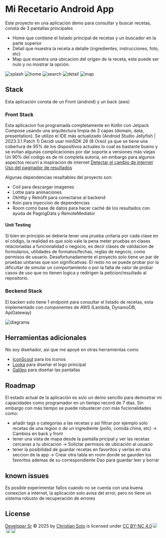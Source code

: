# Mi Recetario Android App

Este proyecto en una aplicación demo para consultar y buscar recetas, consta de 3 pantallas principales
* Home que contiene el listado principal de recetas y un buscador en la parte superior
* Detail que muestra la receta a detalle (ingredientes, instrucciones, foto, etc)
* Map que muestra una ubicacion del origen de la receta, este puede ser nulo y no mostrar la opción.

![splash](/doc/images/splash.png)
![home](/doc/images/home.png)
![search](/doc/images/search.png)
![detail](/doc/images/detail.png)
![map](/doc/images/map.png)

## Stack

Esta aplicación consta de un Front (android) y un back (aws)

### Front Stack

Esta aplicacion fue programada completamente en Kotlin con Jetpack Compose usando una arquitectura limpia de 3 capas (domain, data, presentation).
Se utilizo el IDE más actualizado (Android Studio Jellyfish | 2023.3.1 Patch 1)
Decidi usar minSDK 26 (8 Oreo) ya que se tiene una cobertura de 95% de los dispositivos actuales lo cual es bastante bueno y se evitan algunas complicaciones por dar soporte a versiones más viejas
Un 90% del codigo es de mi completa autoria, sin embargo para algunos aspectos recurri a inspiracion de internet
[Detectar el cambio de internet](https://medium.com/scalereal/observing-live-connectivity-status-in-jetpack-compose-way-f849ce8431c7)
[Uso del paginador de resultados](https://github.com/AliAsadi/Android-Clean-Architecture/blob/master/data/src/main/kotlin/com/aliasadi/data/repository/movie/MovieRemoteMediator.kt)

Algunas dependencias resaltables del proyecto son:
* Coil para descargar imagenes
* Lottie para animaciones
* OkHttp y Retrofit para conectarse al backend
* Koin para inyeccion de dependencias
* Room como base de datos para hacer caché de los resultados con ayuda de PagingData y RemoteMediator

#### Unit Testing

Si bien en principio se debería tener una prueba unitaria por cada clase en el código, la realidad es que solo vale la pena meter pruebas en clases relacionadas a funcionalidad o negocio, es decir clases de validacion de formularios, utilidades de formatos/fechas, reglas de negocio, como permisos de usuario.
Desafortunadamente el proyecto solo tiene un par de pruebas unitarias que son significativas. El resto no se puede probar por la dificultar de simular un comportamiento o por la falta de valor de probar casos de uso que no tienen logica y redirigen la peticion/resultado al repositorio.

### Beckend Stack

El backen solo tiene 1 endpoint para consultar el listado de recetas, esta implementado con componentes de AWS (Lambda, DynamoDB, ApiGateway)

![diagrama](/doc/images/recetas-aws.jpg)

## Herramientas adicionales

No soy diseñador, asi que me apoyé en otras herramientas como 
 * [IconScout](https://iconscout.com) para los iconos
 * [Looka](https://looka.com) para diseñar el logo principal
 * [Galileo](https://www.usegalileo.ai/explore) para diseñar las pantallas

## Roadmap

El estado actual de la aplicación es solo un demo sencillo para demostrar mi capacidades como programador en un tiempo record de 7 días.
Sin embargo con más tiempo se puede robustecer con más fucionalidades como:
- añadir tags o categorías a las recetas y asi filtrar por ejemplo solo recetas de una region o de un ingrediente (pollo, comida china, etc) -> Cambios en back y front
- tener una vista de mapa desde la pantalla pricipal y ver las recetas cercanas a tu ubicacion -> Solictar permisos de ubicación al usuario
- tener la posibilidad de guardar recetas en favoritos y verlas en otra seccion de la app -> Crear otra tabla en room donde se gaurden los favoritos ademas de su correspondiente Dao para guardar leer y borrar

## known issues

Es posible experimentar fallos cuando no se cuenta con una buena conexcion a internet, la aplicación solo avisa del error, pero no tiene un sistema robusto de recuperación de errores
## License
<a href="https://github.com/newkristian">Developer Sr</a> © 2025 by <a href="https://creativecommons.org">Christian Soto</a> is licensed under <a href="https://creativecommons.org/licenses/by-nc/4.0/">CC BY-NC 4.0</a><img src="https://mirrors.creativecommons.org/presskit/icons/cc.svg" style="max-width: 1em;max-height:1em;margin-left: .2em;"><img src="https://mirrors.creativecommons.org/presskit/icons/by.svg" style="max-width: 1em;max-height:1em;margin-left: .2em;"><img src="https://mirrors.creativecommons.org/presskit/icons/nc.svg" style="max-width: 1em;max-height:1em;margin-left: .2em;">
